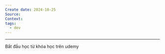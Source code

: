 ```yaml
---
Create date: 2024-10-25
Source: 
Context: 
tags:
  - dev
---
```

---
Bắt đầu học từ khóa học trên udemy